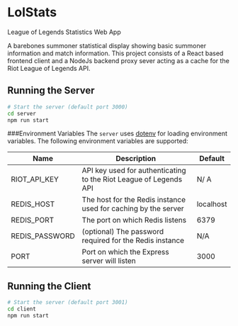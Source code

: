 # LolStats

League of Legends Statistics Web App

A barebones summoner statistical display showing basic summoner information and match information. This project consists of a React based frontend client and a NodeJs backend proxy sever acting as a cache for the Riot League of Legends API. 

## Running the Server
```bash
# Start the server (default port 3000)
cd server
npm run start
```
###Environment Variables
The `server` uses [dotenv](https://github.com/motdotla/dotenv) for loading environment variables. The following environment variables are supported:

| Name | Description | Default |
|------|-------------|---------|
| RIOT_API_KEY | API key used for authenticating to the Riot League of Legends API | N/ A |
| REDIS_HOST | The host for the Redis instance used for caching by the server | localhost |
| REDIS_PORT | The port on which Redis listens | 6379 |
| REDIS_PASSWORD | (optional) The password required for the Redis instance | N/A |
| PORT | Port on which the Express server will listen | 3000 |

## Running the Client
```bash
# Start the server (default port 3001)
cd client
npm run start
```


